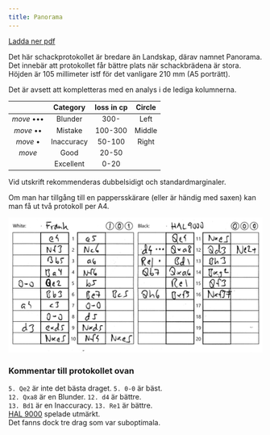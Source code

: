 ```yaml
---
title: Panorama
---
```


[Ladda ner pdf](Panorama_1_3.pdf)

Det här schackprotokollet är bredare än Landskap, därav namnet Panorama.  
Det innebär att protokollet får bättre plats när schackbrädena är stora.  
Höjden är 105 millimeter istf för det vanligare 210 mm (A5 porträtt).  

Det är avsett att kompletteras med en analys i de lediga kolumnerna.

|&nbsp;|Category|loss in cp|Circle|
|:-:|:-:|:-:|:-:|
|*move* •••|Blunder|300-|Left|
|*move* ••|Mistake|100-300|Middle|
|*move* •|Inaccuracy|50-100|Right|
|*move*|Good|20-50||
||Excellent|0-20||

Vid utskrift rekommenderas dubbelsidigt och standardmarginaler.

Om man har tillgång till en pappersskärare (eller är händig med saxen) kan man få ut två protokoll per A4.

![](HAL9000.png)

### Kommentar till protokollet ovan
`5. Qe2` är inte det bästa draget. `5. 0-0` är bäst.  
`12. Qxa8` är en Blunder. `12. d4` är bättre.  
`13. Bd1` är en Inaccuracy. `13. Re1` är bättre.  
[HAL 9000](https://www.youtube.com/watch?v=kYW7fnK2Cmc) spelade utmärkt.  
Det fanns dock tre drag som var suboptimala.  